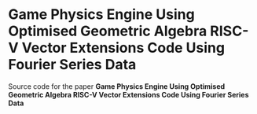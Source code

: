 # Game Physics Engine Using Optimised Geometric Algebra RISC-V Vector Extensions Code Using Fourier Series Data
Source code for the paper **Game Physics Engine Using Optimised Geometric Algebra RISC-V Vector Extensions Code Using Fourier Series Data**

